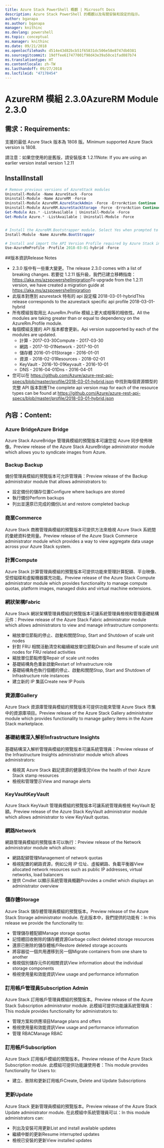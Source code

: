 ```yaml
---
title: Azure Stack PowerShell 概觀 | Microsoft Docs
description: Azure Stack PowerShell 的概觀以及有關安裝和設定的指示。
author: bganapa
ms.author: bganapa
manager: knithinc
ms.devlang: powershell
ms.topic: conceptual
ms.manager: knithinc
ms.date: 09/21/2018
ms.openlocfilehash: d514e43d82bcb51f65831dc506e58e8747db0381
ms.sourcegitcommit: 19dffee617477001f98d43e39a50ce1fad087b74
ms.translationtype: HT
ms.contentlocale: zh-TW
ms.lasthandoff: 09/27/2018
ms.locfileid: "47178454"
---
```

# <a name="azurerm-module-230"></a><span data-ttu-id="932ae-103">AzureRM 模組 2.3.0</span><span class="sxs-lookup"><span data-stu-id="932ae-103">AzureRM Module 2.3.0</span></span>

## <a name="requirements"></a><span data-ttu-id="932ae-104">需求：</span><span class="sxs-lookup"><span data-stu-id="932ae-104">Requirements:</span></span>
<span data-ttu-id="932ae-105">支援的最低 Azure Stack 版本為 1808 版。</span><span class="sxs-lookup"><span data-stu-id="932ae-105">Minimum supported Azure Stack version is 1808.</span></span>

<span data-ttu-id="932ae-106">請注意：如果您使用的是舊版，請安裝版本 1.2.11</span><span class="sxs-lookup"><span data-stu-id="932ae-106">Note: If you are using an earlier version install version 1.2.11</span></span>


## <a name="install"></a><span data-ttu-id="932ae-107">Install</span><span class="sxs-lookup"><span data-stu-id="932ae-107">Install</span></span>
```powershell
# Remove previous versions of AzureStack modules
Uninstall-Module -Name AzureStack -Force 
Uninstall-Module -Name AzureRM -Force 
Uninstall-Module AzureRM.AzureStackAdmin -Force -ErrorAction Continue
Uninstall-Module AzureRM.AzureStackStorage -Force -ErrorAction Continue
Get-Module Azs.* -ListAvailable | Uninstall-Module -Force
Get-Module Azure.* -ListAvailable | Uninstall-Module -Force


# Install the AzureRM.Bootstrapper module. Select Yes when prompted to install NuGet
Install-Module -Name AzureRm.BootStrapper

# Install and import the API Version Profile required by Azure Stack into the current PowerShell session.
Use-AzureRmProfile -Profile 2018-03-01-hybrid -Force

```

##<a name="release-notes"></a><span data-ttu-id="932ae-108">版本資訊</span><span class="sxs-lookup"><span data-stu-id="932ae-108">Release Notes</span></span>
* <span data-ttu-id="932ae-109">2.3.0 版中有一些重大變更。</span><span class="sxs-lookup"><span data-stu-id="932ae-109">The release 2.3.0 comes with a list of breaking changes.</span></span> <span data-ttu-id="932ae-110">若要從 1.2.11 版升級，我們已建立移轉指南： https://aka.ms/azspowershellmigration</span><span class="sxs-lookup"><span data-stu-id="932ae-110">To upgrade from the 1.2.11 version, we have created a migration guide at https://aka.ms/azspowershellmigration</span></span>
* <span data-ttu-id="932ae-111">此版本對應到 azurestack 特有的 api 設定檔 2018-03-01-hybrid</span><span class="sxs-lookup"><span data-stu-id="932ae-111">This release corresponds to the azurestack specific api profile 2018-03-01-hybrid</span></span>
* <span data-ttu-id="932ae-112">所有模組皆取用比 AzureRm.Profile 模組上更大或相等的相依性。</span><span class="sxs-lookup"><span data-stu-id="932ae-112">All the modules are taking greater than or equal to dependency on the AzureRm.Profile module.</span></span>
* <span data-ttu-id="932ae-113">每個模組支援的 API 版本都會更新。</span><span class="sxs-lookup"><span data-stu-id="932ae-113">Api version suppoerted by  each of the modules are updated.</span></span> 
    * <span data-ttu-id="932ae-114">計算 - 2017-03-30</span><span class="sxs-lookup"><span data-stu-id="932ae-114">Compute - 2017-03-30</span></span>
    * <span data-ttu-id="932ae-115">網路 - 2017-10-01</span><span class="sxs-lookup"><span data-stu-id="932ae-115">Network - 2017-10-01</span></span>
    * <span data-ttu-id="932ae-116">儲存體 2016-01-01</span><span class="sxs-lookup"><span data-stu-id="932ae-116">Storage - 2016-01-01</span></span>
    * <span data-ttu-id="932ae-117">資源 - 2018-02-01</span><span class="sxs-lookup"><span data-stu-id="932ae-117">Resources - 2018-02-01</span></span>
    * <span data-ttu-id="932ae-118">KeyVault - 2016-10-01</span><span class="sxs-lookup"><span data-stu-id="932ae-118">Keyvault - 2016-10-01</span></span>
    * <span data-ttu-id="932ae-119">DNS - 2016-04-01</span><span class="sxs-lookup"><span data-stu-id="932ae-119">Dns - 2016-04-01</span></span>
* <span data-ttu-id="932ae-120">您可以在 https://github.com/Azure/azure-rest-api-specs/blob/master/profile/2018-03-01-hybrid.json 中找到每個資源類型的完整 API 版本對應</span><span class="sxs-lookup"><span data-stu-id="932ae-120">The complete api version map for each of the resource types can be found at https://github.com/Azure/azure-rest-api-specs/blob/master/profile/2018-03-01-hybrid.json</span></span>

## <a name="content"></a><span data-ttu-id="932ae-121">內容：</span><span class="sxs-lookup"><span data-stu-id="932ae-121">Content:</span></span>
### <a name="azure-bridge"></a><span data-ttu-id="932ae-122">Azure Bridge</span><span class="sxs-lookup"><span data-stu-id="932ae-122">Azure Bridge</span></span>
<span data-ttu-id="932ae-123">Azure Stack AzureBridge 管理員模組的預覽版本可讓您從 Azure 同步發佈映像。</span><span class="sxs-lookup"><span data-stu-id="932ae-123">Preview release of the Azure Stack AzureBridge administrator module which allows you to syndicate images from Azure.</span></span>

### <a name="backup"></a><span data-ttu-id="932ae-124">Backup </span><span class="sxs-lookup"><span data-stu-id="932ae-124">Backup</span></span>
<span data-ttu-id="932ae-125">備份管理員模組的預覽版本可允許管理員：</span><span class="sxs-lookup"><span data-stu-id="932ae-125">Preview release of the Backup administrator module that allows administrators to:</span></span>
- <span data-ttu-id="932ae-126">設定備份的儲存位置</span><span class="sxs-lookup"><span data-stu-id="932ae-126">Configure where backups are stored</span></span>
- <span data-ttu-id="932ae-127">執行備份</span><span class="sxs-lookup"><span data-stu-id="932ae-127">Perform backups</span></span>
- <span data-ttu-id="932ae-128">列出並還原已完成的備份</span><span class="sxs-lookup"><span data-stu-id="932ae-128">List and restore completed backup</span></span>

### <a name="commerce"></a><span data-ttu-id="932ae-129">商業</span><span class="sxs-lookup"><span data-stu-id="932ae-129">Commerce</span></span>
<span data-ttu-id="932ae-130">Azure Stack 商務管理員模組的預覽版本可提供方法來檢視 Azure Stack 系統間的彙總資料使用量。</span><span class="sxs-lookup"><span data-stu-id="932ae-130">Preview release of the Azure Stack Commerce administrator module which provides a way to view aggregate data usage across your Azure Stack system.</span></span>

### <a name="compute"></a><span data-ttu-id="932ae-131">計算</span><span class="sxs-lookup"><span data-stu-id="932ae-131">Compute</span></span>
<span data-ttu-id="932ae-132">Azure Stack 計算管理員模組的預覽版本可提供功能來管理計算配額、平台映像、受控磁碟和虛擬機器擴充功能。</span><span class="sxs-lookup"><span data-stu-id="932ae-132">Preview release of the Azure Stack Compute administrator module which provides functionality to manage compute quotas, platform images, managed disks and virtual machine extensions.</span></span>

### <a name="fabric"></a><span data-ttu-id="932ae-133">網狀架構</span><span class="sxs-lookup"><span data-stu-id="932ae-133">Fabric</span></span>
<span data-ttu-id="932ae-134">Azure Stack 網狀架構管理員模組的預覽版本可讓系統管理員檢視和管理基礎結構元件：</span><span class="sxs-lookup"><span data-stu-id="932ae-134">Preview release of the Azure Stack Fabric administrator module which allows administrators to view and manage infrastructure components:</span></span>
- <span data-ttu-id="932ae-135">縮放單位節點的停止、啟動和關閉</span><span class="sxs-lookup"><span data-stu-id="932ae-135">Stop, Start and Shutdown of scale unit nodes</span></span>
- <span data-ttu-id="932ae-136">針對 FRU 相關活動清空和繼續縮放單位節點</span><span class="sxs-lookup"><span data-stu-id="932ae-136">Drain and Resume of scale unit nodes for FRU related activities</span></span>
- <span data-ttu-id="932ae-137">縮放單位節點修復</span><span class="sxs-lookup"><span data-stu-id="932ae-137">Repair of scale unit nodes</span></span>
- <span data-ttu-id="932ae-138">基礎結構角色重新啟動</span><span class="sxs-lookup"><span data-stu-id="932ae-138">Restart of Infrastructure role</span></span>
- <span data-ttu-id="932ae-139">基礎結構角色執行個體的停止、啟動和關閉</span><span class="sxs-lookup"><span data-stu-id="932ae-139">Stop, Start and Shutdown of Infrastructure role instances</span></span>
- <span data-ttu-id="932ae-140">建立新的 IP 集區</span><span class="sxs-lookup"><span data-stu-id="932ae-140">Create new IP Pools</span></span>


### <a name="gallery"></a><span data-ttu-id="932ae-141">資源庫</span><span class="sxs-lookup"><span data-stu-id="932ae-141">Gallery</span></span>
<span data-ttu-id="932ae-142">Azure Stack 資源庫管理員模組的預覽版本可提供功能來管理 Azure Stack 市集中的資源庫項目。</span><span class="sxs-lookup"><span data-stu-id="932ae-142">Preview release of the Azure Stack Gallery administrator module which provides functionality to manage gallery items in the Azure Stack marketplace.</span></span>

### <a name="infrastructure-insights"></a><span data-ttu-id="932ae-143">基礎結構深入解析</span><span class="sxs-lookup"><span data-stu-id="932ae-143">Infrastructure Insights</span></span>
<span data-ttu-id="932ae-144">基礎結構深入解析管理員模組的預覽版本可讓系統管理員：</span><span class="sxs-lookup"><span data-stu-id="932ae-144">Preview release of the Infrastructure Insights administrator module which allows administrators:</span></span>
- <span data-ttu-id="932ae-145">檢視其 Azure Stack 戳記資源的健康情況</span><span class="sxs-lookup"><span data-stu-id="932ae-145">View the health of their Azure Stack stamp resources</span></span>
- <span data-ttu-id="932ae-146">檢視和管理警示</span><span class="sxs-lookup"><span data-stu-id="932ae-146">View and manage alerts</span></span>

### <a name="keyvault"></a><span data-ttu-id="932ae-147">KeyVault</span><span class="sxs-lookup"><span data-stu-id="932ae-147">KeyVault</span></span>
<span data-ttu-id="932ae-148">Azure Stack KeyVault 管理員模組的預覽版本可讓系統管理員檢視 KeyVault 配額。</span><span class="sxs-lookup"><span data-stu-id="932ae-148">Preview release of the Azure Stack KeyVault administrator module which allows administrator to view KeyVault quotas.</span></span>

### <a name="network"></a><span data-ttu-id="932ae-149">網路</span><span class="sxs-lookup"><span data-stu-id="932ae-149">Network</span></span>
<span data-ttu-id="932ae-150">網路管理員模組的預覽版本可以執行：</span><span class="sxs-lookup"><span data-stu-id="932ae-150">Preview release of the Network administrator module which allows:</span></span>
- <span data-ttu-id="932ae-151">網路配額管理</span><span class="sxs-lookup"><span data-stu-id="932ae-151">Management of network quotas</span></span>
- <span data-ttu-id="932ae-152">檢視配置的網路資源，例如公用 IP 位址、虛擬網路、負載平衡器</span><span class="sxs-lookup"><span data-stu-id="932ae-152">View allocated network resources such as public IP addresses, virtual networks, load balancers</span></span>
- <span data-ttu-id="932ae-153">提供 Cmdlet 以顯示系統管理員概觀</span><span class="sxs-lookup"><span data-stu-id="932ae-153">Provides a cmdlet which displays an administrator overview</span></span>

### <a name="storage"></a><span data-ttu-id="932ae-154">儲存體</span><span class="sxs-lookup"><span data-stu-id="932ae-154">Storage</span></span>
<span data-ttu-id="932ae-155">Azure Stack 儲存體管理員模組的預覽版本。</span><span class="sxs-lookup"><span data-stu-id="932ae-155">Preview release of the Azure Stack Storage administrator module.</span></span>  <span data-ttu-id="932ae-156">在此版本中，我們提供的功能有：</span><span class="sxs-lookup"><span data-stu-id="932ae-156">In this release we provide the functionality to:</span></span>
- <span data-ttu-id="932ae-157">管理儲存體配額</span><span class="sxs-lookup"><span data-stu-id="932ae-157">Manage storage quotas</span></span>
- <span data-ttu-id="932ae-158">記憶體回收刪除的儲存體資源</span><span class="sxs-lookup"><span data-stu-id="932ae-158">Garbage collect deleted storage resources</span></span>
- <span data-ttu-id="932ae-159">還原已刪除的儲存體帳戶</span><span class="sxs-lookup"><span data-stu-id="932ae-159">Restore deleted storage accounts</span></span>
- <span data-ttu-id="932ae-160">將容器從一個共用遷移到另一個</span><span class="sxs-lookup"><span data-stu-id="932ae-160">Migrate containers from one share to another</span></span>
- <span data-ttu-id="932ae-161">檢視個別儲存元件的相關資訊</span><span class="sxs-lookup"><span data-stu-id="932ae-161">View information about the individual storage components</span></span>
- <span data-ttu-id="932ae-162">檢視使用量和效能資訊</span><span class="sxs-lookup"><span data-stu-id="932ae-162">View usage and performance information</span></span>

### <a name="subscription-admin"></a><span data-ttu-id="932ae-163">訂用帳戶管理員</span><span class="sxs-lookup"><span data-stu-id="932ae-163">Subscription Admin</span></span>
<span data-ttu-id="932ae-164">Azure Stack 訂用帳戶管理員模組的預覽版本。</span><span class="sxs-lookup"><span data-stu-id="932ae-164">Preview release of the Azure Stack Subscription administrator module.</span></span>  <span data-ttu-id="932ae-165">此模組可提供功能讓系統管理員：</span><span class="sxs-lookup"><span data-stu-id="932ae-165">This module provides functionality for administrators to:</span></span>
- <span data-ttu-id="932ae-166">管理方案和供應項目</span><span class="sxs-lookup"><span data-stu-id="932ae-166">Manage plans and offers</span></span>
- <span data-ttu-id="932ae-167">檢視使用量和效能資訊</span><span class="sxs-lookup"><span data-stu-id="932ae-167">View usage and performance information</span></span>
- <span data-ttu-id="932ae-168">管理 RBAC</span><span class="sxs-lookup"><span data-stu-id="932ae-168">Manage RBAC</span></span>

### <a name="subscription"></a><span data-ttu-id="932ae-169">訂用帳戶</span><span class="sxs-lookup"><span data-stu-id="932ae-169">Subscription</span></span>
<span data-ttu-id="932ae-170">Azure Stack 訂用帳戶模組的預覽版本。</span><span class="sxs-lookup"><span data-stu-id="932ae-170">Preview release of the Azure Stack Subscription module.</span></span>  <span data-ttu-id="932ae-171">此模組可提供功能讓使用者：</span><span class="sxs-lookup"><span data-stu-id="932ae-171">This module provides functionality for Users to:</span></span>
- <span data-ttu-id="932ae-172">建立、刪除和更新訂用帳戶</span><span class="sxs-lookup"><span data-stu-id="932ae-172">Create, Delete and Update Subscriptions</span></span>

### <a name="update"></a><span data-ttu-id="932ae-173">更新</span><span class="sxs-lookup"><span data-stu-id="932ae-173">Update</span></span>
<span data-ttu-id="932ae-174">Azure Stack 更新管理員模組的預覽版本。</span><span class="sxs-lookup"><span data-stu-id="932ae-174">Preview release of the Azure Stack Update administrator module.</span></span>  <span data-ttu-id="932ae-175">在此模組中系統管理員可以：</span><span class="sxs-lookup"><span data-stu-id="932ae-175">In this module administrators can:</span></span>
- <span data-ttu-id="932ae-176">列出及安裝可用更新</span><span class="sxs-lookup"><span data-stu-id="932ae-176">List and install available updates</span></span>
- <span data-ttu-id="932ae-177">繼續中斷的更新</span><span class="sxs-lookup"><span data-stu-id="932ae-177">Resume interrupted updates</span></span>
- <span data-ttu-id="932ae-178">檢視已安裝的更新</span><span class="sxs-lookup"><span data-stu-id="932ae-178">View installed updates</span></span>
